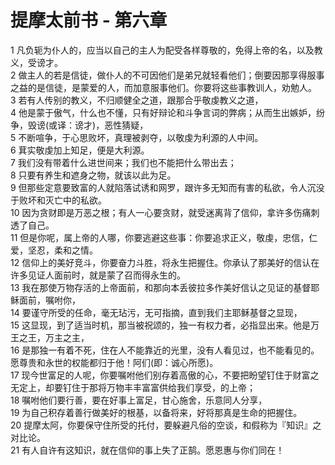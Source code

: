 # 提摩太前书 - 第六章
  
 1 凡负轭为仆人的，应当以自己的主人为配受各样尊敬的，免得上帝的名，以及教义，受谤才。  
 2 做主人的若是信徒，做仆人的不可因他们是弟兄就轻看他们；倒要因那享得服事之益的是信徒，是蒙爱的人，而加意服事他们。你要将这些事教训人，劝勉人。  
 3 若有人传别的教义，不归顺健全之道，跟那合乎敬虔教义之道，  
 4 他是蒙于傲气，什么也不懂，只有好辩论和斗争言词的弊病；从而生出嫉妒，纷争，毁谤(或译：谤才)，恶性猜疑，  
 5 不断喧争，于心思败坏，真理被剥夺，以敬虔为利源的人中间。  
 6 萁实敬虔加上知足，便是大利源。  
 7 我们没有带着什么进世间来；我们也不能把什么带出去；  
 8 只要有养生和遮身之物，就该以此为足。  
 9 但那些定意要致富的人就陷落试诱和网罗，跟许多无知而有害的私欲，令人沉没于败坏和灭亡中的私欲。  
 10 因为贪财即是万恶之根；有人一心要贪财，就受迷离背了信仰，拿许多伤痛刺透了自己。  
 11 但是你呢，属上帝的人哪，你要逃避这些事：你要追求正义，敬虔，忠信，仁爱，坚忍，柔和之情。  
 12 信仰上的美好竞斗，你要奋力斗胜，将永生把握住。你承认了那美好的信认在许多见证人面前时，就是蒙了召而得永生的。  
 13 我在那使万物存活的上帝面前，和那向本丢彼拉多作美好信认之见证的基督耶稣面前，嘱咐你，  
 14 要谨守所受的任命，毫无玷污，无可指摘，直到我们主耶稣基督之显现，  
 15 这显现，到了适当时机，那当被祝颂的，独一有权力者，必指显出来。他是万王之王，万主之主，  
 16 是那独一有着不死，住在人不能靠近的光里，没有人看见过，也不能看见的。愿尊贵和永世的权能都归于他！阿们(即：诚心所愿)。  
 17 现今世富足的人呢，你要嘱咐他们别存着高傲的心，不要把盼望钉住于财富之无定上，却要钉住于那将万物丰丰富富供给我们享受，的上帝；  
 18 嘱咐他们要行善，要在好事上富足，甘心施舍，乐意同人分享，  
 19 为自己积存着善行做美好的根基，以备将来，好将那真是生命的把握住。  
 20 提摩太阿，你要保守住所受的托付，要躲避凡俗的空谈，和假称为『知识』之对比论。  
 21 有人自许有这知识，就在信仰的事上失了正鹄。愿恩惠与你们同在！